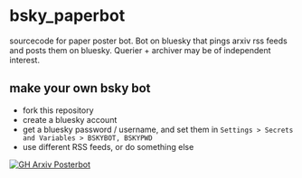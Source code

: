 # bsky_paperbot

sourcecode for paper poster bot. Bot on bluesky that pings arxiv rss feeds and posts them on bluesky. Querier + archiver may be of independent interest.

## make your own bsky bot 

+ fork this repository
+ create a bluesky account 
+ get a bluesky password / username, and set them in `Settings > Secrets and Variables > BSKYBOT, BSKYPWD`
+ use different RSS feeds, or do something else 


[![GH Arxiv Posterbot](https://github.com/apoorvalal/bsky_paperbot/actions/workflows/post.yml/badge.svg?branch=master)](https://github.com/apoorvalal/bsky_paperbot/actions/workflows/post.yml)
